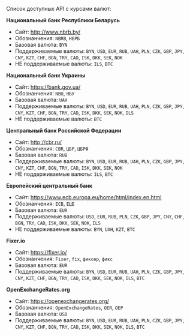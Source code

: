 Список доступных API с курсами валют:

__Национальный банк Республики Беларусь__
- Сайт: http://www.nbrb.by/
- Обознанчения: `NBRB`, `НБРБ`
- Базовая валюта: `BYN`
- Поддерживаемые валюты: `BYN`, `USD`, `EUR`, `RUB`, `UAH`, `PLN`, `CZK`, `GBP`, `JPY`, `CNY`, `KZT`, `CHF`, `BGN`, `TRY`, `CAD`, `ISK`, `DKK`, `SEK`, `NOK`
- НЕ поддерживаемые валюты: `ILS`, `BTC`

__Национальный банк Украины__
- Сайт: https://bank.gov.ua/
- Обознанчения: `NBU`, `НБУ`
- Базовая валюта: `UAH`
- Поддерживаемые валюты: `BYN`, `USD`, `EUR`, `RUB`, `UAH`, `PLN`, `CZK`, `GBP`, `JPY`, `CNY`, `KZT`, `CHF`, `BGN`, `TRY`, `CAD`, `ISK`, `DKK`, `SEK`, `NOK`, `ILS`
- НЕ поддерживаемые валюты: `BTC`

__Центральный банк Российской Федерации__
- Сайт: http://cbr.ru/
- Обознанчения: `CBR`, `ЦБР`, `ЦБРФ`
- Базовая валюта: `RUB`
- Поддерживаемые валюты: `BYN`, `USD`, `EUR`, `RUB`, `UAH`, `PLN`, `CZK`, `GBP`, `JPY`, `CNY`, `KZT`, `CHF`, `BGN`, `TRY`, `CAD`, `ISK`, `DKK`, `SEK`, `NOK`
- НЕ поддерживаемые валюты: `ILS`, `BTC`

__Европейский центральный банк__
- Сайт: https://www.ecb.europa.eu/home/html/index.en.html
- Обознанчения: `ECB`, `ЕЦБ`
- Базовая валюта: `EUR`
- Поддерживаемые валюты: `USD`, `EUR`, `RUB`, `PLN`, `CZK`, `GBP`, `JPY`, `CNY`, `CHF`, `BGN`, `TRY`, `CAD`, `ISK`, `DKK`, `SEK`, `NOK`, `ILS`
- НЕ поддерживаемые валюты: `BYN`, `UAH`, `KZT`, `BTC`

__Fixer.io__
- Сайт: https://fixer.io/
- Обознанчения: `Fixer`, `fix`, `фиксер`, `фикс`
- Базовая валюта: `EUR`
- Поддерживаемые валюты: `BYN`, `USD`, `EUR`, `RUB`, `UAH`, `PLN`, `CZK`, `GBP`, `JPY`, `CNY`, `KZT`, `CHF`, `BGN`, `TRY`, `CAD`, `ISK`, `DKK`, `SEK`, `NOK`, `ILS`, `BTC`

__OpenExchangeRates.org__
- Сайт: https://openexchangerates.org/
- Обознанчения: `OpenExchangeRates`, `OER`, `ОЕР`
- Базовая валюта: `USD`
- Поддерживаемые валюты: `BYN`, `USD`, `EUR`, `RUB`, `UAH`, `PLN`, `CZK`, `GBP`, `JPY`, `CNY`, `KZT`, `CHF`, `BGN`, `TRY`, `CAD`, `ISK`, `DKK`, `SEK`, `NOK`, `ILS`, `BTC`